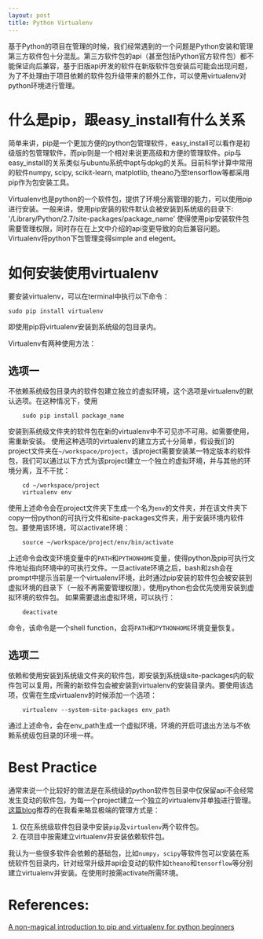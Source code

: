 ```yaml
---
layout: post
title: Python Virtualenv
---
```

基于Python的项目在管理的时候，我们经常遇到的一个问题是Python安装和管理第三方软件包十分混乱。第三方软件包的api（甚至包括Python官方软件包）都不能保证向后兼容，基于旧版api开发的软件在新版软件包安装后可能会出现问题，为了不处理由于项目依赖的软件包升级带来的额外工作，可以使用virtualenv对python环境进行管理。

# 什么是pip，跟easy_install有什么关系
简单来讲，pip是一个更加方便的python包管理软件，easy_install可以看作是初级版的包管理软件，而pip则是一个相对来说更高级和方便的管理软件。pip与easy_install的关系类似与ubuntu系统中apt与dpkg的关系。目前科学计算中常用的软件numpy, scipy, scikit-learn, matplotlib, theano乃至tensorflow等都采用pip作为包安装工具。

Virtualenv也是python的一个软件包，提供了环境分离管理的能力，可以使用pip进行安装。一般来讲，使用pip安装的软件默认会被安装到系统级的目录下:
    '/Library/Python/2.7/site-packages/package_name'
使得使用pip安装软件包需要管理权限，同时存在在上文中介绍的api变更导致的向后兼容问题。Virtualenv将python下包管理变得simple and elegent。

# 如何安装使用virtualenv
要安装virtualenv，可以在terminal中执行以下命令：

    sudo pip install virtualenv

即使用pip将virtualenv安装到系统级的包目录内。

Virtualenv有两种使用方法：
## 选项一
不依赖系统级包目录内的软件包建立独立的虚拟环境，这个选项是virtualenv的默认选项。在这种情况下，使用
```
    sudo pip install package_name
```
安装到系统级文件夹的软件包在新的virtualenv中不可见亦不可用。如需要使用，需重新安装。
使用这种选项的virtualenv的建立方式十分简单，假设我们的project文件夹在`~/workspace/project`，该project需要安装某一特定版本的软件包，我们可以通过以下方式为该project建立一个独立的虚拟环境，并与其他的环境分离，互不干扰：
```
    cd ~/workspace/project
    virtualenv env
```
使用上述命令会在project文件夹下生成一个名为`env`的文件夹，并在该文件夹下copy一份python的可执行文件和site-packages文件夹，用于安装环境内软件包。要使用该环境，可以activate环境：
```
    source ~/workspace/project/env/bin/activate
```
上述命令会改变环境变量中的`PATH`和`PYTHONHOME`变量，使得python及pip可执行文件地址指向环境中的可执行文件。一旦activate环境之后，bash和zsh会在prompt中提示当前是一个virtualenv环境，此时通过pip安装的软件包会被安装到虚拟环境的目录下（一般不再需要管理权限），使用python也会优先使用安装到虚拟环境的软件包。
如果需要退出虚拟环境，可以执行：
```
    deactivate
```
命令，该命令是一个shell function，会将`PATH`和`PYTHONHOME`环境变量恢复。

## 选项二
依赖和使用安装到系统级文件夹的软件包，即安装到系统级site-packages内的软件包可以复用，所需的新软件包会被安装到virtualenv的安装目录内。要使用该选项，仅需在生成virtualenv的时候添加一个选项：
```
    virtualenv --system-site-packages env_path
```
通过上述命令，会在env_path生成一个虚拟环境，环境的开启可退出方法与不依赖系统级包目录的环境一样。

# Best Practice
通常来说一个比较好的做法是在系统级的python软件包目录中仅保留api不会经常发生变动的软件包，为每一个project建立一个独立的virtualenv并单独进行管理。[这篇blog](https://www.dabapps.com/blog/introduction-to-pip-and-virtualenv-python/)推荐的在我看来略显极端的管理方式是：
1. 仅在系统级软件包目录中安装`pip`及`virtualenv`两个软件包。
2. 在项目中按需建立virtualenv并安装依赖软件包。

我认为一些很多软件会依赖的基础包，比如`numpy`，`scipy`等软件包可以安装在系统软件包目录内，针对经常升级并api会变动的软件如`theano`和`tensorflow`等分别建立virtualenv并安装。在使用时按需activate所需环境。

# References:
[A non-magical introduction to pip and virtualenv for python beginners](https://www.dabapps.com/blog/introduction-to-pip-and-virtualenv-python/)
